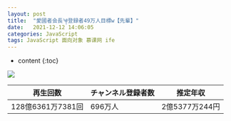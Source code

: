 ```yaml
---
layout: post
title:  "愛國者会長༆登録者49万人目標w【先輩】"
date:   2021-12-12 14:06:05
categories: JavaScript
tags: JavaScript 面向对象 慕课网 ife
---
```


* content
{:toc}


![](https://yt3.ggpht.com/g-JS63M0MMWgDDbt0jYhi7svMq79hBax4GtR1Or1kC9WgbeyjbgVOmcV6yNLrFv4_TBffi9s=s176-c-k-c0x00ffffff-no-rj)

|  再生回数  |  チャンネル登録者数  |  推定年収  |
| ---- | ---- | ---- |
|  128億6361万7381回  |  696万人  |  2億5377万244円  |




